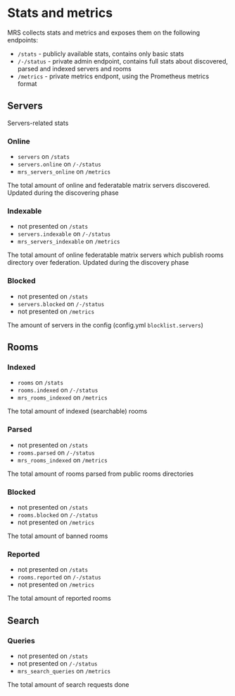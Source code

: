 # Stats and metrics

MRS collects stats and metrics and exposes them on the following endpoints:

* `/stats` - publicly available stats, contains only basic stats
* `/-/status` - private admin endpoint, contains full stats about discovered, parsed and indexed servers and rooms
* `/metrics` - private metrics endpont, using the Prometheus metrics format

## Servers

Servers-related stats

### Online

* `servers` on `/stats`
* `servers.online` on `/-/status`
* `mrs_servers_online` on `/metrics`

The total amount of online and federatable matrix servers discovered. Updated during the discovering phase

### Indexable

* not presented on `/stats`
* `servers.indexable` on `/-/status`
* `mrs_servers_indexable` on `/metrics`

The total amount of online federatable matrix servers which publish rooms directory over federation. Updated during the discovery phase

### Blocked

* not presented on `/stats`
* `servers.blocked` on `/-/status`
* not presented on `/metrics`

The amount of servers in the config (config.yml `blocklist.servers`)

## Rooms

### Indexed

* `rooms` on `/stats`
* `rooms.indexed` on `/-/status`
* `mrs_rooms_indexed` on `/metrics`

The total amount of indexed (searchable) rooms

### Parsed

* not presented on `/stats`
* `rooms.parsed` on `/-/status`
* `mrs_rooms_indexed` on `/metrics`

The total amount of rooms parsed from public rooms directories

### Blocked

* not presented on `/stats`
* `rooms.blocked` on `/-/status`
* not presented on `/metrics`

The total amount of banned rooms

### Reported

* not presented on `/stats`
* `rooms.reported` on `/-/status`
* not presented on `/metrics`

The total amount of reported rooms

## Search

### Queries

* not presented on `/stats`
* not presented on `/-/status`
* `mrs_search_queries` on `/metrics`

The total amount of search requests done
